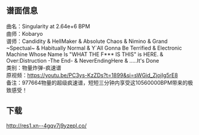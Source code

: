 ## 谱面信息
曲名：Singularity at 2.64e+6 BPM<br>
曲师：Kobaryo<br>
谱师：Candidity & HellMaker & Absolute Chaos & Nimino & Grand ~Spectual~ & Habitually Normal & Y`All Gonna Be Terrified & Electronic Machine Whose Name Is "WHAT THE F*** IS THIS" is HERE. & Over:Distruction -The End- & NeverEndingHere & .....It's Done<br>
类别：物量炸弹-疯速谱<br>
原视频：<https://youtu.be/PC3ys-KzZDs?t=1899&si=sWGid_ZjojIg5rE8><br>
备注：977664物量的超级疯速谱，短短三分钟内享受这10560000BPM带来的极致感受！<br>


## 下载
<http://res1.xn--4gqv7j9yzepl.co/>


